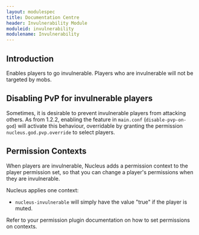 ```yaml
---
layout: modulespec
title: Documentation Centre
header: Invulnerability Module
moduleid: invulnerability
modulename: Invulnerability
---
```


## Introduction

Enables players to go invulnerable. Players who are invulnerable will not be targeted by mobs.

## Disabling PvP for invulnerable players

Sometimes, it is desirable to prevent invulnerable players from attacking others. As from 1.2.2, enabling the feature in `main.conf` (`disable-pvp-on-god`)
will activate this behaviour, overridable by granting the permission `nucleus.god.pvp.override` to select players.

## Permission Contexts

When players are invulnerable, Nucleus adds a permission context to the player permission set, so that you can change a player's
permissions when they are invulnerable.

Nucleus applies one context:

* `nucleus-invulnerable` will simply have the value "true" if the player is muted.

Refer to your permission plugin documentation on how to set permissions on contexts. 